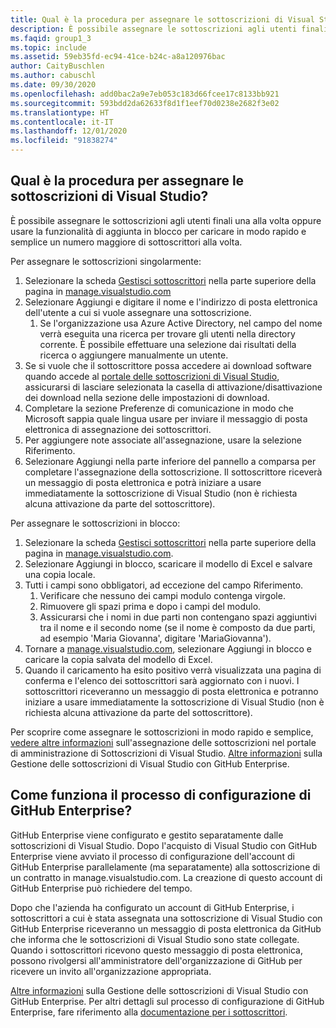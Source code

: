 ```yaml
---
title: Qual è la procedura per assegnare le sottoscrizioni di Visual Studio?
description: È possibile assegnare le sottoscrizioni agli utenti finali una alla volta oppure usare la funzionalità di aggiunta in blocco per caricare in modo rapido e semplice...
ms.faqid: group1_3
ms.topic: include
ms.assetid: 59eb35fd-ec94-41ce-b24c-a8a120976bac
author: CaityBuschlen
ms.author: cabuschl
ms.date: 09/30/2020
ms.openlocfilehash: add0bac2a9e7eb053c183d66fcee17c8133bb921
ms.sourcegitcommit: 593bdd2da62633f8d1f1eef70d0238e2682f3e02
ms.translationtype: HT
ms.contentlocale: it-IT
ms.lasthandoff: 12/01/2020
ms.locfileid: "91838274"
---
```

## <a name="how-do-i-assign-visual-studio-subscriptions"></a>Qual è la procedura per assegnare le sottoscrizioni di Visual Studio?

È possibile assegnare le sottoscrizioni agli utenti finali una alla volta oppure usare la funzionalità di aggiunta in blocco per caricare in modo rapido e semplice un numero maggiore di sottoscrittori alla volta.

Per assegnare le sottoscrizioni singolarmente:

1. Selezionare la scheda [Gestisci sottoscrittori](https://manage.visualstudio.com/subscribers) nella parte superiore della pagina in [manage.visualstudio.com](https://manage.visualstudio.com)
2. Selezionare Aggiungi e digitare il nome e l'indirizzo di posta elettronica dell'utente a cui si vuole assegnare una sottoscrizione.
    1. Se l'organizzazione usa Azure Active Directory, nel campo del nome verrà eseguita una ricerca per trovare gli utenti nella directory corrente. È possibile effettuare una selezione dai risultati della ricerca o aggiungere manualmente un utente.
3. Se si vuole che il sottoscrittore possa accedere ai download software quando accede al [portale delle sottoscrizioni di Visual Studio](https://my.visualstudio.com/), assicurarsi di lasciare selezionata la casella di attivazione/disattivazione dei download nella sezione delle impostazioni di download.
4. Completare la sezione Preferenze di comunicazione in modo che Microsoft sappia quale lingua usare per inviare il messaggio di posta elettronica di assegnazione dei sottoscrittori.
5. Per aggiungere note associate all'assegnazione, usare la selezione Riferimento.
6. Selezionare Aggiungi nella parte inferiore del pannello a comparsa per completare l'assegnazione della sottoscrizione. Il sottoscrittore riceverà un messaggio di posta elettronica e potrà iniziare a usare immediatamente la sottoscrizione di Visual Studio (non è richiesta alcuna attivazione da parte del sottoscrittore).

Per assegnare le sottoscrizioni in blocco:

1. Selezionare la scheda [Gestisci sottoscrittori](https://manage.visualstudio.com/subscribers) nella parte superiore della pagina in [manage.visualstudio.com](https://manage.visualstudio.com).
2. Selezionare Aggiungi in blocco, scaricare il modello di Excel e salvare una copia locale.
3. Tutti i campi sono obbligatori, ad eccezione del campo Riferimento.
    1. Verificare che nessuno dei campi modulo contenga virgole.
    2. Rimuovere gli spazi prima e dopo i campi del modulo.
    3. Assicurarsi che i nomi in due parti non contengano spazi aggiuntivi tra il nome e il secondo nome (se il nome è composto da due parti, ad esempio 'Maria Giovanna', digitare 'MariaGiovanna').
4. Tornare a [manage.visualstudio.com](https://manage.visualstudio.com), selezionare Aggiungi in blocco e caricare la copia salvata del modello di Excel.
5. Quando il caricamento ha esito positivo verrà visualizzata una pagina di conferma e l'elenco dei sottoscrittori sarà aggiornato con i nuovi. I sottoscrittori riceveranno un messaggio di posta elettronica e potranno iniziare a usare immediatamente la sottoscrizione di Visual Studio (non è richiesta alcuna attivazione da parte del sottoscrittore).

Per scoprire come assegnare le sottoscrizioni in modo rapido e semplice, [vedere altre informazioni](https://docs.microsoft.com/visualstudio/subscriptions/assign-license#add-a-single-subscriber) sull'assegnazione delle sottoscrizioni nel portale di amministrazione di Sottoscrizioni di Visual Studio.  [Altre informazioni](https://docs.microsoft.com/visualstudio/subscriptions/assign-github) sulla Gestione delle sottoscrizioni di Visual Studio con GitHub Enterprise. 

## <a name="what-is-the-github-enterprise-setup-process"></a>Come funziona il processo di configurazione di GitHub Enterprise? 

GitHub Enterprise viene configurato e gestito separatamente dalle sottoscrizioni di Visual Studio. Dopo l'acquisto di Visual Studio con GitHub Enterprise viene avviato il processo di configurazione dell'account di GitHub Enterprise parallelamente (ma separatamente) alla sottoscrizione di un contratto in manage.visualstudio.com. La creazione di questo account di GitHub Enterprise può richiedere del tempo.  

Dopo che l'azienda ha configurato un account di GitHub Enterprise, i sottoscrittori a cui è stata assegnata una sottoscrizione di Visual Studio con GitHub Enterprise riceveranno un messaggio di posta elettronica da GitHub che informa che le sottoscrizioni di Visual Studio sono state collegate. Quando i sottoscrittori ricevono questo messaggio di posta elettronica, possono rivolgersi all'amministratore dell'organizzazione di GitHub per ricevere un invito all'organizzazione appropriata. 

[Altre informazioni](https://docs.microsoft.com/visualstudio/subscriptions/assign-github) sulla Gestione delle sottoscrizioni di Visual Studio con GitHub Enterprise. Per altri dettagli sul processo di configurazione di GitHub Enterprise, fare riferimento alla [documentazione per i sottoscrittori](https://docs.microsoft.com/visualstudio/subscriptions/access-github). 